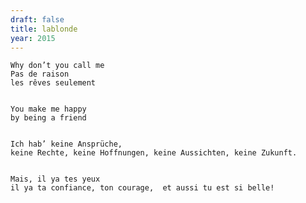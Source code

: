 ```yaml
---
draft: false
title: lablonde
year: 2015
---
```

	Why don’t you call me  
	Pas de raison  
	les rêves seulement  
  

	You make me happy  
	by being a friend  
  

	Ich hab’ keine Ansprüche,  
	keine Rechte, keine Hoffnungen, keine Aussichten, keine Zukunft.  
  

	Mais, il ya tes yeux  
	il ya ta confiance, ton courage,  et aussi tu est si belle!  
